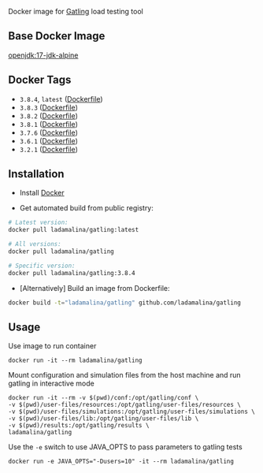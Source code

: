 Docker image for [Gatling](https://gatling.io/) load testing tool

## Base Docker Image

[openjdk:17-jdk-alpine](https://hub.docker.com/_/openjdk)

## Docker Tags

* `3.8.4`, `latest` ([Dockerfile](https://github.com/ladamalina/gatling/blob/master/3.8.4/Dockerfile))
* `3.8.3` ([Dockerfile](https://github.com/ladamalina/gatling/blob/master/3.8.3/Dockerfile))
* `3.8.2` ([Dockerfile](https://github.com/ladamalina/gatling/blob/master/3.8.2/Dockerfile))
* `3.8.1` ([Dockerfile](https://github.com/ladamalina/gatling/blob/master/3.8.1/Dockerfile))
* `3.7.6` ([Dockerfile](https://github.com/ladamalina/gatling/blob/master/3.7.6/Dockerfile))
* `3.6.1` ([Dockerfile](https://github.com/ladamalina/gatling/blob/master/3.6.1/Dockerfile))
* `3.2.1` ([Dockerfile](https://github.com/ladamalina/gatling/blob/master/3.2.1/Dockerfile))

## Installation

* Install [Docker](https://www.docker.com/)

* Get automated build from public registry:

```bash
# Latest version:
docker pull ladamalina/gatling:latest

# All versions:
docker pull ladamalina/gatling

# Specific version:
docker pull ladamalina/gatling:3.8.4
```

* [Alternatively] Build an image from Dockerfile:

```bash
docker build -t="ladamalina/gatling" github.com/ladamalina/gatling
````

## Usage

Use image to run container

```
docker run -it --rm ladamalina/gatling
```

Mount configuration and simulation files from the host machine and run gatling in interactive mode

```
docker run -it --rm -v $(pwd)/conf:/opt/gatling/conf \
-v $(pwd)/user-files/resources:/opt/gatling/user-files/resources \
-v $(pwd)/user-files/simulations:/opt/gatling/user-files/simulations \
-v $(pwd)/user-files/lib:/opt/gatling/user-files/lib \
-v $(pwd)/results:/opt/gatling/results \
ladamalina/gatling
```

Use the `-e` switch to use JAVA_OPTS to pass parameters to gatling tests

```
docker run -e JAVA_OPTS="-Dusers=10" -it --rm ladamalina/gatling
```
